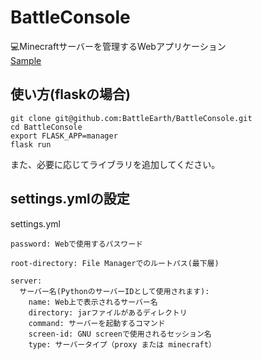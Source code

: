 # BattleConsole
💻Minecraftサーバーを管理するWebアプリケーション<br />
[Sample](http://dev.mydd.jp:5000)

## 使い方(flaskの場合)
```
git clone git@github.com:BattleEarth/BattleConsole.git
cd BattleConsole
export FLASK_APP=manager
flask run
```
また、必要に応じてライブラリを追加してください。

## settings.ymlの設定
settings.yml
```
password: Webで使用するパスワード

root-directory: File Managerでのルートパス(最下層)

server:
  サーバー名(PythonのサーバーIDとして使用されます):
    name: Web上で表示されるサーバー名
    directory: jarファイルがあるディレクトリ
    command: サーバーを起動するコマンド
    screen-id: GNU screenで使用されるセッション名
    type: サーバータイプ（proxy または minecraft）

